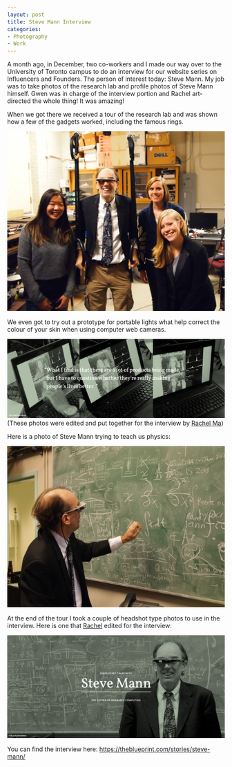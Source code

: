 ```yaml
---
layout: post
title: Steve Mann Interview
categories:
- Photography
- Work
---
```


A month ago, in December, two co-workers and I made our way over to the University of Toronto campus to do an interview for our website series on Influencers and Founders. The person of interest today: Steve Mann. My job was to take photos of the research lab and profile photos of Steve Mann himself. Gwen was in charge of the interview portion and Rachel art-directed the whole thing! It was amazing! 

When we got there we received a tour of the research lab and was shown how a few of the gadgets worked, including the famous rings.

<img src="../images/blog-images/2015-01/PB282876.JPG"> 

We even got to try out a prototype for portable lights what help correct the colour of your skin when using computer web cameras. 

<img src="../images/blog-images/2015-01/stevemann-interview3.png">
(These photos were edited and put together for the interview by <a href="http://rachelma.ca/" title="Rachel Ma">Rachel Ma</a>)

Here is a photo of Steve Mann trying to teach us physics: 

<img src="../images/blog-images/2015-01/PB282851.JPG">

At the end of the tour I took a couple of headshot type photos to use in the interview. Here is one that <a href="http://rachelma.ca/" title="Rachel Ma">Rachel</a> edited for the interview:

<img src="../images/blog-images/2015-01/stevemann-interview2.png">

You can find the interview here: <a href="https://theblueprint.com/stories/steve-mann/" title="SHOPLOCKET TALKS WITH Steve Mann - THE FATHER OF WEARABLE COMPUTING" target="_blank">https://theblueprint.com/stories/steve-mann/</a> 
